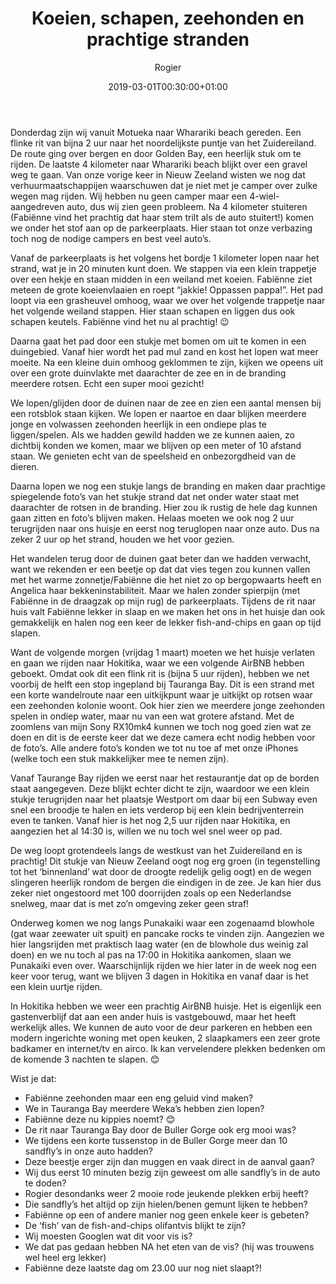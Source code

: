 ﻿---
title: Koeien, schapen, zeehonden en prachtige stranden
author: Rogier
type: post
date: 2019-03-01T00:30:00+01:00
url: /weblog/2019/03/01/koeien-schapen-zeehonden-en-prachtige-stranden/
commentFolder: 2019-03-01-koeien-schapen-zeehonden-en-prachtige-stranden
categories:
- Wereld trip 2019
images: ["18-wharariki-beach.jpg"]
resources:
- src: 01-my-little-pony-is-favoriet.jpg
  title: My Little Pony is de favoriete serie van Fabienne op dit moment
  params:
    imagegallery: true
- src: 02-koeien-wharariki-beach.jpg
  title: Koeien op het pad naar Wharariki Beach
  params:
    imagegallery: true
- src: 03-wandelen-naar-wharariki-beach.jpg
  title: Wandelen naar Wharariki Beach
  params:
    imagegallery: true
- src: 04-bos-wharariki-beach.jpg
  title: Een stukje bos onderweg naar Wharariki Beach
  params:
    imagegallery: true
- src: 05-bos-overgang-duinen-wharariki-beach.jpg
  title: Bos gaat over in duinen naar Wharariki Beach
  params:
    imagegallery: true
- src: 06-duinen-wharariki-beach.jpg
  title: De duinen van Wharariki Beach
  params:
    imagegallery: true
- src: 07-duinen-wharariki-beach.jpg
  title: Duinen van Wharariki Beach
  params:
    imagegallery: true
- src: 08-wharariki-beach.jpg
  title: Wharariki Beach
  params:
    imagegallery: true
- src: 09-wharariki-beach.jpg
  title: Wharariki Beach
  params:
    imagegallery: true
- src: 10-wharariki-beach.jpg
  title: Mooie spiegeling Wharariki Beach
  params:
    imagegallery: true
- src: 11-fabienne-speelt-met-modder.jpg
  title: Fabienne speelt met modder
  params:
    imagegallery: true
- src: 12-zeehonden-wharariki-beach.jpg
  title: Zeehonden op Wharariki Beach
  params:
    imagegallery: true
- src: 13-zeehonden-wharariki-beach.jpg
  title: Zeehonden op Wharariki Beach
  params:
    imagegallery: true
- src: 14-zeehonden-wharariki-beach.jpg
  title: Zeehonden op Wharariki Beach
  params:
    imagegallery: true
- src: 15-zeehonden-wharariki-beach.jpg
  title: Zeehonden op Wharariki Beach
  params:
    imagegallery: true
- src: 16-wharariki-beach.jpg
  title: Wharariki Beach
  params:
    imagegallery: true
- src: 17-wharariki-beach.jpg
  title: Wharariki Beach
  params:
    imagegallery: true
- src: 18-wharariki-beach.jpg
  title: Wharariki Beach
  params:
    imagegallery: true
    banner: true
- src: 19-tak.jpg
  title: Fabienne speelt met een tak
  params:
    imagegallery: true
- src: 20-zand-wharariki-beach.jpg
  title: Mooie laagjes zand
  params:
    imagegallery: true
- src: 21-duinen-wharariki-beach.jpg
  title: Duinen van Wharariki Beach
  params:
    imagegallery: true
- src: 22-terug-wharariki-beach.jpg
  title: Teruglopen vanaf Wharariki Beach
  params:
    imagegallery: true
- src: 23-wharariki-beach.jpg
  title: Teruglopen vanaf Wharariki Beach
  params:
    imagegallery: true
- src: 24-airbnb-motueka.jpg
  title: Onze AirBNB in Motueka
  params:
    imagegallery: true
- src: 25-airbnb-motueka.jpg
  title: Onze AirBNB in Motueka
  params:
    imagegallery: true
- src: 26-buller-gorge.jpg
  title: Buller Gorge
  params:
    imagegallery: true
- src: 27-tauranga-bay.jpg
  title: Taurange Bay
  params:
    imagegallery: true
- src: 28-rots-zeehonden-kolonie-tauranga-bay.jpg
  title: Rots met zeehonden kolonie Taurange Bay (precies in het midden van de foto zwemmen ze)
  params:
    imagegallery: true
- src: 29-zeehondentauranga-bay.jpg
  title: Zeehonden Taurange Bay
  params:
    imagegallery: true
- src: 30-zeehonden-tauranga-bay.jpg
  title: Zeehonden Taurange Bay
  params:
    imagegallery: true
- src: 31-zeehonden-tauranga-bay.jpg
  title: Zeehonden Taurange Bay
  params:
    imagegallery: true
- src: 32-meeuwen-spotten-tauranga-bay.jpg
  title: Meeuwen spotten in Taurange Bay
  params:
    imagegallery: true
- src: 33-westkust-zuidereiland.jpg
  title: Westkust Zuidereiland Nieuw Zeeland
  params:
    imagegallery: true
- src: 34-airbnb-hokitika.jpg
  title: AirBNB in Hokitika
  params:
    imagegallery: true

---
Donderdag zijn wij vanuit Motueka naar Wharariki beach gereden. Een flinke rit van bijna 2 uur naar het noordelijkste puntje van het Zuidereiland. De route ging over bergen en door Golden Bay, een heerlijk stuk om te rijden. De laatste 4 kilometer naar Wharariki beach blijkt over een gravel weg te gaan. Van onze vorige keer in Nieuw Zeeland wisten we nog dat verhuurmaatschappijen waarschuwen dat je niet met je camper over zulke wegen mag rijden. Wij hebben nu geen camper maar een 4-wiel-aangedreven auto, dus wij zien geen probleem. Na 4 kilometer stuiteren (Fabiënne vind het prachtig dat haar stem trilt als de auto stuitert!) komen we onder het stof aan op de parkeerplaats. Hier staan tot onze verbazing toch nog de nodige campers en best veel auto’s.
 
Vanaf de parkeerplaats is het volgens het bordje 1 kilometer lopen naar het strand, wat je in 20 minuten kunt doen. We stappen via een klein trappetje over een hekje en staan midden in een weiland met koeien. Fabiënne ziet meteen de grote koeienvlaaien en roept “jakkie! Oppassen pappa!”. Het pad loopt via een grasheuvel omhoog, waar we over het volgende trappetje naar het volgende weiland stappen. Hier staan schapen en liggen dus ook schapen keutels. Fabiënne vind het nu al prachtig! 😉

Daarna gaat het pad door een stukje met bomen om uit te komen in een duingebied. Vanaf hier wordt het pad mul zand en kost het lopen wat meer moeite. Na een kleine duin omhoog geklommen te zijn, kijken we opeens uit over een grote duinvlakte met daarachter de zee en in de branding meerdere rotsen. Echt een super mooi gezicht! 

We lopen/glijden door de duinen naar de zee en zien een aantal mensen bij een rotsblok staan kijken. We lopen er naartoe en daar blijken meerdere jonge en volwassen zeehonden heerlijk in een ondiepe plas te liggen/spelen. Als we hadden gewild hadden we ze kunnen aaien, zo dichtbij konden we komen, maar we blijven op een meter of 10 afstand staan. We genieten echt van de speelsheid en onbezorgdheid van de dieren. 

Daarna lopen we nog een stukje langs de branding en maken daar prachtige spiegelende foto’s van het stukje strand dat net onder water staat met daarachter de rotsen in de branding. Hier zou ik rustig de hele dag kunnen gaan zitten en foto’s blijven maken. Helaas moeten we ook nog 2 uur terugrijden naar ons huisje en eerst nog teruglopen naar onze auto. Dus na zeker 2 uur op het strand, houden we het voor gezien.

Het wandelen terug door de duinen gaat beter dan we hadden verwacht, want we rekenden er een beetje op dat dat vies tegen zou kunnen vallen met het warme zonnetje/Fabiënne die het niet zo op bergopwaarts heeft en Angelica haar bekkeninstabiliteit. Maar we halen zonder spierpijn (met Fabiënne in de draagzak op mijn rug) de parkeerplaats. Tijdens de rit naar huis valt Fabiënne lekker in slaap en we maken het ons in het huisje dan ook gemakkelijk en halen nog een keer de lekker fish-and-chips en gaan op tijd slapen.

Want de volgende morgen (vrijdag 1 maart) moeten we het huisje verlaten en gaan we rijden naar Hokitika, waar we een volgende AirBNB hebben geboekt. Omdat ook dit een flink rit is (bijna 5 uur rijden), hebben we net voorbij de helft een stop ingepland bij Tauranga Bay. Dit is een strand met een korte wandelroute naar een uitkijkpunt waar je uitkijkt op rotsen waar een zeehonden kolonie woont. Ook hier zien we meerdere jonge zeehonden spelen in ondiep water, maar nu van een wat grotere afstand. Met de zoomlens van mijn Sony RX10mk4 kunnen we toch nog goed zien wat ze doen en dit is de eerste keer dat we deze camera echt nodig hebben voor de foto’s. Alle andere foto’s konden we tot nu toe af met onze iPhones (welke toch een stuk makkelijker mee te nemen zijn).

Vanaf Taurange Bay rijden we eerst naar het restaurantje dat op de borden staat aangegeven. Deze blijkt echter dicht te zijn, waardoor we een klein stukje terugrijden naar het plaatsje Westport om daar bij een Subway even snel een broodje te halen en iets verderop bij een klein bedrijventerrein even te tanken. Vanaf hier is het nog 2,5 uur rijden naar Hokitika, en aangezien het al 14:30 is, willen we nu toch wel snel weer op pad.

De weg loopt grotendeels langs de westkust van het Zuidereiland en is prachtig! Dit stukje van Nieuw Zeeland oogt nog erg groen (in tegenstelling tot het ‘binnenland’ wat door de droogte redelijk gelig oogt) en de wegen slingeren heerlijk rondom de bergen die eindigen in de zee. Je kan hier dus zeker niet ongestoord met 100 doorrijden zoals op een Nederlandse snelweg, maar dat is met zo’n omgeving zeker geen straf!

Onderweg komen we nog langs Punakaiki waar een zogenaamd blowhole (gat waar zeewater uit spuit) en pancake rocks te vinden zijn. Aangezien we hier langsrijden met praktisch laag water (en de blowhole dus weinig zal doen) en we nu toch al pas na 17:00 in Hokitika aankomen, slaan we Punakaiki even over. Waarschijnlijk rijden we hier later in de week nog een keer voor terug, want we blijven 3 dagen in Hokitika en vanaf daar is het een klein uurtje rijden.

In Hokitika hebben we weer een prachtig AirBNB huisje. Het is eigenlijk een gastenverblijf dat aan een ander huis is vastgebouwd, maar het heeft werkelijk alles. We kunnen de auto voor de deur parkeren en hebben een modern ingerichte woning met open keuken, 2 slaapkamers een zeer grote badkamer en internet/tv en airco. Ik kan vervelendere plekken bedenken om de komende 3 nachten te slapen. 😊

Wist je dat:

- Fabiënne zeehonden maar een eng geluid vind maken?
- We in Tauranga Bay meerdere Weka’s hebben zien lopen?
- Fabiënne deze nu kippies noemt? 😊
- De rit naar Tauranga Bay door de Buller Gorge ook erg mooi was?
- We tijdens een korte tussenstop in de Buller Gorge meer dan 10 sandfly’s in onze auto hadden?
- Deze beestje erger zijn dan muggen en vaak direct in de aanval gaan?
- Wij dus eerst 10 minuten bezig zijn geweest om alle sandfly’s in de auto te doden?
- Rogier desondanks weer 2 mooie rode jeukende plekken erbij heeft?
- Die sandfly’s het altijd op zijn hielen/benen gemunt lijken te hebben?
- Fabiënne op een of andere manier nog geen enkele keer is gebeten? 
- De ‘fish’ van de fish-and-chips olifantvis blijkt te zijn? 
- Wij moesten Googlen wat dit voor vis is?
- We dat pas gedaan hebben NA het eten van de vis? (hij was trouwens wel heel erg lekker)
- Fabiënne deze laatste dag om 23.00 uur nog niet slaapt?!